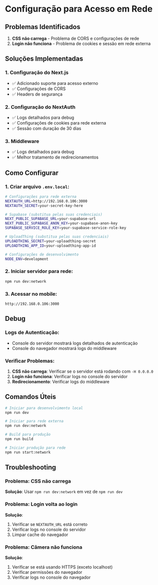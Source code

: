 # Configuração para Acesso em Rede

## Problemas Identificados

1. **CSS não carrega** - Problema de CORS e configurações de rede
2. **Login não funciona** - Problema de cookies e sessão em rede externa

## Soluções Implementadas

### 1. Configuração do Next.js
- ✅ Adicionado suporte para acesso externo
- ✅ Configurações de CORS
- ✅ Headers de segurança

### 2. Configuração do NextAuth
- ✅ Logs detalhados para debug
- ✅ Configurações de cookies para rede externa
- ✅ Sessão com duração de 30 dias

### 3. Middleware
- ✅ Logs detalhados para debug
- ✅ Melhor tratamento de redirecionamentos

## Como Configurar

### 1. Criar arquivo `.env.local`:
```bash
# Configurações para rede externa
NEXTAUTH_URL=http://192.168.0.106:3000
NEXTAUTH_SECRET=your-secret-key-here

# Supabase (substitua pelas suas credenciais)
NEXT_PUBLIC_SUPABASE_URL=your-supabase-url
NEXT_PUBLIC_SUPABASE_ANON_KEY=your-supabase-anon-key
SUPABASE_SERVICE_ROLE_KEY=your-supabase-service-role-key

# UploadThing (substitua pelas suas credenciais)
UPLOADTHING_SECRET=your-uploadthing-secret
UPLOADTHING_APP_ID=your-uploadthing-app-id

# Configurações de desenvolvimento
NODE_ENV=development
```

### 2. Iniciar servidor para rede:
```bash
npm run dev:network
```

### 3. Acessar no mobile:
```
http://192.168.0.106:3000
```

## Debug

### Logs de Autenticação:
- Console do servidor mostrará logs detalhados de autenticação
- Console do navegador mostrará logs do middleware

### Verificar Problemas:
1. **CSS não carrega**: Verificar se o servidor está rodando com `-H 0.0.0.0`
2. **Login não funciona**: Verificar logs no console do servidor
3. **Redirecionamento**: Verificar logs do middleware

## Comandos Úteis

```bash
# Iniciar para desenvolvimento local
npm run dev

# Iniciar para rede externa
npm run dev:network

# Build para produção
npm run build

# Iniciar produção para rede
npm run start:network
```

## Troubleshooting

### Problema: CSS não carrega
**Solução**: Usar `npm run dev:network` em vez de `npm run dev`

### Problema: Login volta ao login
**Solução**: 
1. Verificar se `NEXTAUTH_URL` está correto
2. Verificar logs no console do servidor
3. Limpar cache do navegador

### Problema: Câmera não funciona
**Solução**: 
1. Verificar se está usando HTTPS (exceto localhost)
2. Verificar permissões do navegador
3. Verificar logs no console do navegador 